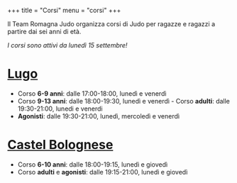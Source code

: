 +++
title = "Corsi"
menu = "corsi"
+++

Il Team Romagna Judo organizza corsi di Judo per ragazze e ragazzi a partire dai sei anni di età.

*I corsi sono attivi da lunedì 15 settembre!*

# [Lugo](/palestre#lugo)

- Corso **6-9 anni**: dalle 17:00-18:00, lunedì e venerdì
- Corso **9-13 anni**: dalle 18:00-19:30, lunedì e venerdì
-⁠ ⁠Corso **adulti**: dalle 19:30-21:00, lunedi e venerdi
- **Agonisti**: dalle 19:30-21:00, lunedì, mercoledì e venerdì


# [Castel Bolognese](/palestre#castel-bolognese)
- Corso **6-10 anni**: dalle 18:00-19:15, lunedì e giovedì
- Corso **adulti** e **agonisti**: dalle 19:15-21:00, lunedì e giovedì

